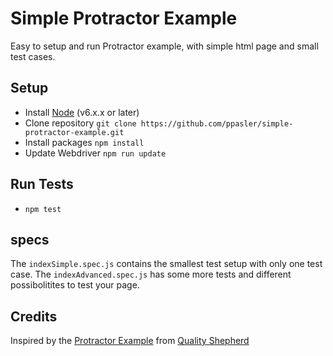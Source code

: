 # Simple Protractor Example

Easy to setup and run Protractor example, with simple html page and small test cases.  

## Setup
* Install [Node](http://nodejs.org) (v6.x.x or later)
* Clone repository `git clone https://github.com/ppasler/simple-protractor-example.git`
* Install packages `npm install`
* Update Webdriver `npm run update`

## Run Tests
* `npm test`

## specs
The `indexSimple.spec.js` contains the smallest test setup with only one test case.
The `indexAdvanced.spec.js` has some more tests and different possibolitites to test your page.
  

## Credits
Inspired by the [Protractor Example](https://github.com/qualityshepherd/protractor_example.git) from [Quality Shepherd](https://qualityshepherd.com)